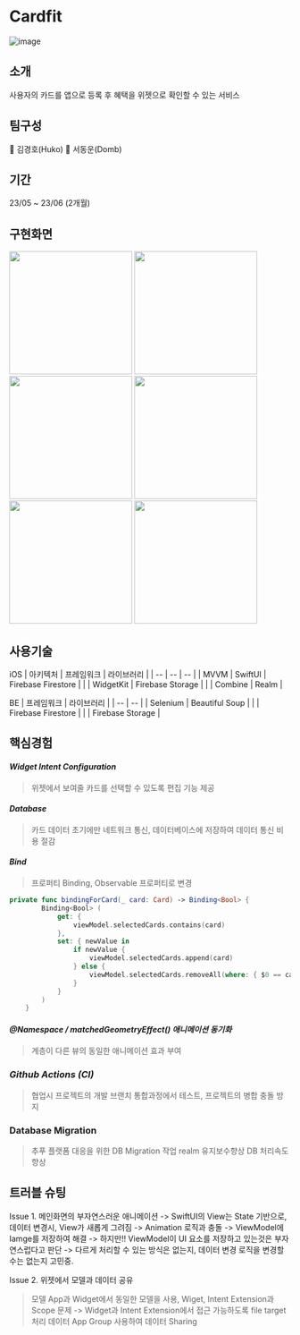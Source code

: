 
# Cardfit
![image](https://github.com/DONG-WOON/Cardfit/assets/80871083/09ce394f-c821-4785-be9b-ef26ccd1a199)
## 소개
사용자의 카드를 앱으로 등록 후 혜택을 위젯으로 확인할 수 있는 서비스
## 팀구성
 🍊 김경호(Huko)
 🍅 서동운(Domb)
## 기간
23/05 ~ 23/06 (2개월)

## 구현화면
<img src="https://github.com/DONG-WOON/Cardfit/assets/80871083/5f88b0f4-0b5c-420e-8894-c6854a879746" width=220>
<img src="https://github.com/DONG-WOON/Cardfit/assets/80871083/242631ad-1af7-43f9-b61c-9d40628623d9" width=220>
<img src="https://github.com/DONG-WOON/Cardfit/assets/80871083/94ce7fb6-719d-49f9-92a5-b8e68af09762" width=220>
<img src="https://github.com/DONG-WOON/Cardfit/assets/80871083/be2a94e8-f6fd-441b-89e4-9c4d7c0e9411" width=220>
<img src="https://github.com/DONG-WOON/Cardfit/assets/80871083/f65ee5d3-4e54-4952-b95d-a6f722240308" width=220>
<img src="https://github.com/DONG-WOON/Cardfit/assets/80871083/d47b05d5-ca0a-4457-8f21-a28732b6064c" width=220>


## 사용기술

iOS
|  아키텍처      | 프레임워크 | 라이브러리           |
|    --          |     --     |     --               |
|   MVVM         |  SwiftUI   | Firebase Firestore   |
|                |  WidgetKit | Firebase Storage     | 
|                |  Combine   |         Realm        |


BE
|   프레임워크  |        라이브러리       |
|     --     |           --         |
|  Selenium  |  Beautiful Soup      |
|            | Firebase Firestore   |
|            | Firebase Storage     | 

## 핵심경험

#### *Widget Intent Configuration*
> 위젯에서 보여줄 카드를 선택할 수 있도록 편집 기능 제공

#### *Database*
> 카드 데이터 초기에만 네트워크 통신, 데이터베이스에 저장하여
> 데이터 통신 비용 절감

#### *Bind<Value>*
> 프로퍼티 Binding, Observable 프로퍼티로 변경
```swift
private func bindingForCard(_ card: Card) -> Binding<Bool> {
        Binding<Bool> (
            get: {
                viewModel.selectedCards.contains(card)
            },
            set: { newValue in
                if newValue {
                    viewModel.selectedCards.append(card)
                } else {
                    viewModel.selectedCards.removeAll(where: { $0 == card })
                }
            }
        )
    }
```

#### *@Namespace / matchedGeometryEffect() 애니메이션 동기화*
> 계층이 다른 뷰의 동일한 애니메이션 효과 부여

### *Github Actions (CI)*
> 협업시 프로젝트의 개발 브랜치 통합과정에서 테스트, 프로젝트의 병합 충돌 방지

### Database Migration
> 추푸 플랫폼 대응을 위한 DB Migration 작업 realm
> 유지보수향상
> DB 처리속도 향상

## 트러블 슈팅

Issue 1. 메인화면의 부자연스러운 애니메이션 
-> SwiftUI의 View는 State 기반으로, 데이터 변경시, View가 새롭게 그려짐
-> Animation 로직과 충돌
-> ViewModel에 Iamge를 저장하여 해결
-> 하지만!! ViewModel이 UI 요소를 저장하고 있는것은 부자연스럽다고 판단
-> 다르게 처리할 수 있는 방식은 없는지, 데이터 변경 로직을 변경할 수는 없는지 고민중.

Issue 2. 위젯에서 모델과 데이터 공유
> 모델
    App과 Widget에서 동일한 모델을 사용, Wiget, Intent Extension과 Scope 문제
    -> Widget과 Intent Extension에서 접근 가능하도록 file target 처리
> 데이터
    App Group 사용하여 데이터 Sharing
